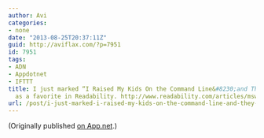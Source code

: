 ```yaml
---
author: Avi
categories:
- none
date: "2013-08-25T20:37:11Z"
guid: http://aviflax.com/?p=7951
id: 7951
tags:
- ADN
- Appdotnet
- IFTTT
title: I just marked “I Raised My Kids On the Command Line&#8230;and They Love It”
  as a favorite in Readability. http://www.readability.com/articles/mswdb3fh
url: /post/i-just-marked-i-raised-my-kids-on-the-command-line-and-they-love-it-as-a-favorite-in-readability-httpwww-readability-comarticlesmswdb3fh/
---
```

(Originally published [on App.net](http://alpha.app.net/aviflax/post/9750604).)